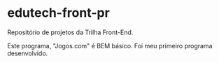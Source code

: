 # edutech-front-pr
Repositório de projetos da Trilha Front-End.

Este programa, "Jogos.com" é BEM básico. Foi meu primeiro programa desenvolvido.
